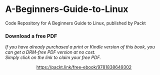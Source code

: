 # A-Beginners-Guide-to-Linux
Code Repository for A Beginners Guide to Linux, published by Packt
### Download a free PDF

 <i>If you have already purchased a print or Kindle version of this book, you can get a DRM-free PDF version at no cost.<br>Simply click on the link to claim your free PDF.</i>
<p align="center"> <a href="https://packt.link/free-ebook/9781838649302">https://packt.link/free-ebook/9781838649302 </a> </p>